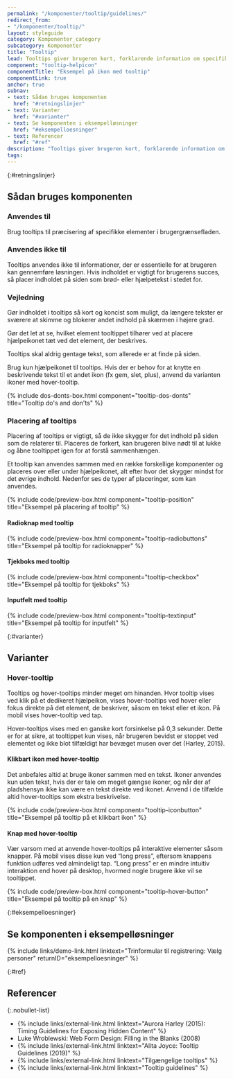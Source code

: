 ```yaml
---
permalink: "/komponenter/tooltip/guidelines/"
redirect_from:
- "/komponenter/tooltip/"
layout: styleguide
category: Komponenter_category
subcategory: Komponenter
title: "Tooltip"
lead: Tooltips giver brugeren kort, forklarende information om specifikke elementer på siden. Tooltip vises ved klik på et hjælpeikon.
component: "tooltip-helpicon"
componentTitle: "Eksempel på ikon med tooltip"
componentLink: true
anchor: true
subnav:
- text: Sådan bruges komponenten
  href: "#retningslinjer"
- text: Varianter
  href: "#varianter"
- text: Se komponenten i eksempelløsninger
  href: "#eksempelloesninger"
- text: Referencer
  href: "#ref"
description: "Tooltips giver brugeren kort, forklarende information om specifikke elementer på siden. Tooltip vises ved klik på et hjælpeikon."
tags: 
---
```


{:#retningslinjer}
## Sådan bruges komponenten

### Anvendes til

Brug tooltips til præcisering af specifikke elementer i brugergrænsefladen. 

### Anvendes ikke til

Tooltips anvendes ikke til informationer, der er essentielle for at brugeren kan gennemføre løsningen. Hvis indholdet er vigtigt for brugerens succes, så placer indholdet på siden som brød- eller hjælpetekst i stedet for.

### Vejledning

Gør indholdet i tooltips så kort og koncist som muligt, da længere tekster er sværere at skimme og blokerer andet indhold på skærmen i højere grad. 

Gør det let at se, hvilket element tooltippet tilhører ved at placere hjælpeikonet tæt ved det element, der beskrives.

Tooltips skal aldrig gentage tekst, som allerede er at finde på siden.

Brug kun hjælpeikonet til tooltips. Hvis der er behov for at knytte en beskrivende tekst til et andet ikon (fx gem, slet, plus), anvend da varianten ikoner med hover-tooltip.

{% include dos-donts-box.html component="tooltip-dos-donts" title="Tooltip do's and don'ts" %}

### Placering af tooltips

Placering af tooltips er vigtigt, så de ikke skygger for det indhold på siden som de relaterer til. Placeres de forkert, kan brugeren blive nødt til at lukke og åbne tooltippet igen for at forstå sammenhængen.

Et tooltip kan anvendes sammen med en række forskellige komponenter og placeres over eller under hjælpeikonet, alt efter hvor det skygger mindst for det øvrige indhold. Nedenfor ses de typer af placeringer, som kan anvendes. 

{% include code/preview-box.html component="tooltip-position" title="Eksempel på placering af tooltip" %}

#### Radioknap med tooltip

{% include code/preview-box.html component="tooltip-radiobuttons" title="Eksempel på tooltip for radioknapper" %}

#### Tjekboks med tooltip

{% include code/preview-box.html component="tooltip-checkbox" title="Eksempel på tooltip for tjekboks" %}

#### Inputfelt med tooltip

{% include code/preview-box.html component="tooltip-textinput" title="Eksempel på tooltip for inputfelt" %}

{:#varianter}
## Varianter

### Hover-tooltip

Tooltips og hover-tooltips minder meget om hinanden. Hvor tooltip vises ved klik på et dedikeret hjælpeikon, vises hover-tooltips ved hover eller fokus direkte på det element, de beskriver, såsom en tekst eller et ikon. På mobil vises hover-tooltip ved tap. 

Hover-tooltips vises med en ganske kort forsinkelse på 0,3 sekunder. Dette er for at sikre, at tooltippet kun vises, når brugeren bevidst er stoppet ved elementet og ikke blot tilfældigt har bevæget musen over det (Harley, 2015).

#### Klikbart ikon med hover-tooltip

Det anbefales altid at bruge ikoner sammen med en tekst. Ikoner anvendes kun uden tekst, hvis der er tale om meget gængse ikoner, og når der af pladshensyn ikke kan være en tekst direkte ved ikonet. Anvend i de tilfælde altid hover-tooltips som ekstra beskrivelse.

{% include code/preview-box.html component="tooltip-iconbutton" title="Eksempel på tooltip på et klikbart ikon" %}

#### Knap med hover-tooltip

Vær varsom med at anvende hover-tooltips på interaktive elementer såsom knapper. På mobil vises disse kun ved “long press”, eftersom knappens funktion udføres ved almindeligt tap. “Long press” er en mindre intuitiv interaktion end hover på desktop, hvormed nogle brugere ikke vil se tooltippet.

{% include code/preview-box.html component="tooltip-hover-button" title="Eksempel på tooltip på en knap" %}

{:#eksempelloesninger}
## Se komponenten i eksempelløsninger

{% include links/demo-link.html linktext="Trinformular til registrering: Vælg personer" returnID="eksempelloesninger" %}

{:#ref}
## Referencer

{:.nobullet-list}
- {% include links/external-link.html linktext="Aurora Harley (2015): Timing Guidelines for Exposing Hidden Content" %}
- Luke Wroblewski: Web Form Design: Filling in the Blanks (2008)
- {% include links/external-link.html linktext="Alita Joyce: Tooltip Guidelines (2019)" %}
- {% include links/external-link.html linktext="Tilgængelige tooltips" %}
- {% include links/external-link.html linktext="Tooltip guidelines" %}